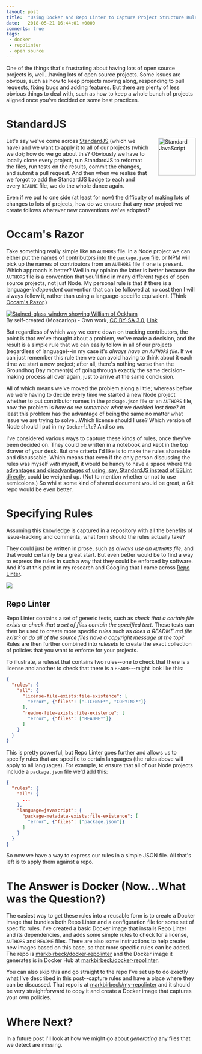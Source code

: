 ```yaml
---
layout: post
title:  "Using Docker and Repo Linter to Capture Project Structure Rules"
date:   2018-05-21 16:44:01 +0000
comments: true
tags: 
 - docker
 - repolinter
 - open source
---
```

One of the things that's frustrating about having lots of open source projects is, well...having lots of open source projects. Some issues are obvious, such as how to keep projects moving along, responding to pull requests, fixing bugs and adding features. But there are plenty of less obvious things to deal with, such as how to keep a whole bunch of projects aligned once you've decided on some best practices.

<!--snip-->

# StandardJS

<a href="https://standardjs.com" style="float: right; padding: 0 0 20px 20px;"><img src="https://cdn.rawgit.com/feross/standard/master/sticker.svg" alt="Standard JavaScript" width="100" align="right"></a>

Let's say we've come across [StandardJS](https://standardjs.com/) (which we have) and we want to apply it to all of our projects (which we do); how do we go about this? Obviously we have to locally clone every project, run StandardJS to reformat the files, run tests on the results, commit the changes, and submit a pull request. And then when we realise that we forgot to add the StandardJS badge to each and every `README` file, we do the whole dance again.

Even if we put to one side (at least for now) the difficulty of making lots of changes to lots of projects, how do we ensure that any new project we create follows whatever new conventions we've adopted?

# Occam's Razor

Take something really simple like an `AUTHORS` file. In a Node project we can either put the [names of contributors into the `package.json` file](https://docs.npmjs.com/files/package.json#people-fields-author-contributors), or NPM will pick up the names of contributors from an `AUTHORS` file if one is present. Which approach is better? Well in my opinion the latter is better because the `AUTHORS` file is a convention that you'll find in many different types of open source projects, not just Node. My personal rule is that if there is a language-*independent* convention that can be followed at no cost then I will always follow it, rather than using a language-specific equivalent. (Think [Occam's Razor](https://simple.wikipedia.org/wiki/Occam%27s_razor).)

<p><a href="https://commons.wikimedia.org/wiki/File:William_of_Ockham.png#/media/File:William_of_Ockham.png"><img src="https://upload.wikimedia.org/wikipedia/commons/7/70/William_of_Ockham.png" alt="Stained-glass window showing William of Ockham"></a><br>By self-created (Moscarlop) - <span class="int-own-work" lang="en">Own work</span>, <a href="https://creativecommons.org/licenses/by-sa/3.0" title="Creative Commons Attribution-Share Alike 3.0">CC BY-SA 3.0</a>, <a href="https://commons.wikimedia.org/w/index.php?curid=5523066">Link</a></p>

But regardless of which way we come down on tracking contributors, the point is that we've thought about a problem, we've made a decision, and the result is a simple rule that we can easily follow in all of our projects (regardless of language)--in my case it's *always have an `AUTHORS` file*. If we can just remember this rule then we can avoid having to think about it each time we start a new project; after all, there's nothing worse than the Groundhog Day moment(s) of going through exactly the same decision-making process all over again, just to arrive at the same conclusion.

All of which means we've moved the problem along a little; whereas before we were having to decide every time we started a new Node project whether to put contributor names in the `package.json` file or an `AUTHORS` file, now the problem is *how do we remember what we decided last time?* At least this problem has the advantage of being the same no matter what issue we are trying to solve...Which license should I use? Which version of Node should I put in my `Dockerfile`? And so on.

I've considered various ways to capture these kinds of rules, once they've been decided on. They could be written in a notebook and kept in the top drawer of your desk. But one criteria I'd like is to make the rules shareable and discussable. Which means that even if the only person discussing the rules was myself *with* myself, it would be handy to have a space where the [advantages and disadvantages of using, say, StandardJS instead of ESLint directly](https://standardjs.com/#i-disagree-with-rule-x-can-you-change-it), could be weighed up. (Not to mention whether or not to use semicolons.) So whilst some kind of shared document would be great, a Git repo would be even better.

# Specifying Rules

Assuming this knowledge is captured in a repository with all the benefits of issue-tracking and comments, what form should the rules actually take?

They could just be written in prose, such as *always use an `AUTHORS` file*, and that would certainly be a great start. But even better would be to find a way to express the rules in such a way that they could be enforced by software. And it's at this point in my research and Googling that I came across [Repo Linter](https://github.com/todogroup/repolinter).

![](https://github.com/todogroup/repolinter/raw/master/docs/images/P_RepoLinter01_logo_only.png)

## Repo Linter

Repo Linter contains a set of generic tests, such as *check that a certain file exists* or *check that a set of files contain the specified text*. These tests can then be used to create more specific *rules* such as *does a README.md file exist?* or *do all of the source files have a copyright message at the top?* Rules are then further combined into *rulesets* to create the exact collection of policies that you want to enforce for your projects.

To illustrate, a ruleset that contains two rules--one to check that there is a license and another to check that there is a `README`--might look like this:

```json
{
  "rules": {
    "all": {
      "license-file-exists:file-existence": [
        "error", {"files": ["LICENSE*", "COPYING*"]}
      ],
      "readme-file-exists:file-existence": [
        "error", {"files": ["README*"]}
      ]
    }
  }
}
```

This is pretty powerful, but Repo Linter goes further and allows us to specify rules that are specific to certain languages (the rules above will apply to all languages). For example, to ensure that all of our Node projects include a `package.json` file we'd add this:

```json
{
  "rules": {
    "all": {
      ...
    },
    "language=javascript": {
      "package-metadata-exists:file-existence": [
        "error", {"files": ["package.json"]}
      ]
    }
  }
}
```

So now we have a way to express our rules in a simple JSON file. All that's left is to apply them against a repo.

# The Answer is Docker (Now...What was the Question?)

The easiest way to get these rules into a reusable form is to create a Docker image that bundles both Repo Linter and a configuration file for some set of specific rules. I've created a basic Docker image that installs Repo Linter and its dependencies, and adds some simple rules to check for a license, `AUTHORS` and `README` files. There are also some instructions to help create new images based on this base, so that more specific rules can be added. The repo is [markbirbeck/docker-repolinter](https://github.com/markbirbeck/docker-repolinter) and the Docker image it generates is in Docker Hub at [markbirbeck/docker-repolinter](https://hub.docker.com/r/markbirbeck/docker-repolinter/).

You can also skip this and go straight to the repo I've set up to do exactly what I've described in this post--capture rules and have a place where they can be discussed. That repo is at [markbirbeck/my-repolinter](https://github.com/markbirbeck/my-repolinter) and it should be very straightforward to copy it and create a Docker image that captures your own policies.

# Where Next?

In a future post I'll look at how we might go about *generating* any files that we detect are missing.